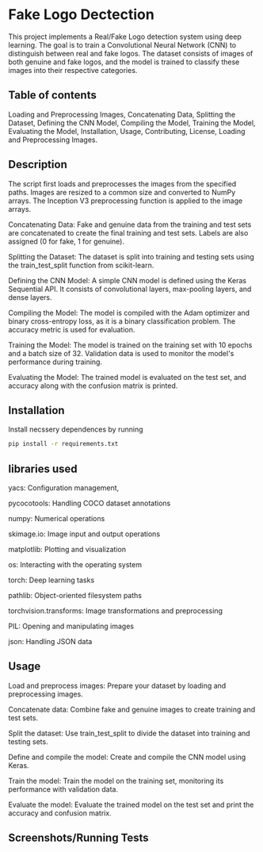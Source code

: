 
# Fake Logo Dectection

This project implements a Real/Fake Logo detection system using deep learning. The goal is to train a Convolutional Neural Network (CNN) to distinguish between real and fake logos. The dataset consists of images of both genuine and fake logos, and the model is trained to classify these images into their respective categories.



## Table of contents
 Loading and Preprocessing Images, Concatenating Data, Splitting the Dataset, Defining the CNN Model, Compiling the Model, Training the Model, Evaluating the Model, Installation, Usage, Contributing, License, Loading and Preprocessing Images.


## Description
The script first loads and preprocesses the images from the specified paths. Images are resized to a common size and converted to NumPy arrays. The Inception V3 preprocessing function is applied to the image arrays.

Concatenating Data:
Fake and genuine data from the training and test sets are concatenated to create the final training and test sets. Labels are also assigned (0 for fake, 1 for genuine).

Splitting the Dataset:
The dataset is split into training and testing sets using the train_test_split function from scikit-learn.

Defining the CNN Model:
A simple CNN model is defined using the Keras Sequential API. It consists of convolutional layers, max-pooling layers, and dense layers.

Compiling the Model:
The model is compiled with the Adam optimizer and binary cross-entropy loss, as it is a binary classification problem. The accuracy metric is used for evaluation.

Training the Model:
The model is trained on the training set with 10 epochs and a batch size of 32. Validation data is used to monitor the model's performance during training.

Evaluating the Model:
The trained model is evaluated on the test set, and accuracy along with the confusion matrix is printed.

## Installation

Install necssery dependences by running

```bash
pip install -r requirements.txt
```
## libraries used
yacs: Configuration management,

pycocotools: Handling COCO dataset annotations

numpy: Numerical operations

skimage.io: Image input and output operations

matplotlib: Plotting and visualization

os: Interacting with the operating system

torch: Deep learning tasks

pathlib: Object-oriented filesystem paths

torchvision.transforms: Image transformations and preprocessing

PIL: Opening and manipulating images

json: Handling JSON data

## Usage
Load and preprocess images: Prepare your dataset by loading and preprocessing images.

Concatenate data: Combine fake and genuine images to create training and test sets.

Split the dataset: Use train_test_split to divide the dataset into training and testing sets.

Define and compile the model: Create and compile the CNN model using Keras.

Train the model: Train the model on the training set, monitoring its performance with validation data.

Evaluate the model: Evaluate the trained model on the test set and print the accuracy and confusion matrix.
## Screenshots/Running Tests






